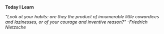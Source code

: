 **Today I Learn**

 _"Look at your habits: are they the product of innumerable little cowardices and lazinesses, or of your courage and inventive reason?" -Friedrich Nietzsche_
